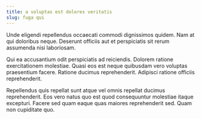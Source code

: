 ```yaml
---
title: a voluptas est dolores veritatis
slug: fuga qui
---
```


Unde eligendi repellendus occaecati commodi dignissimos quidem. Nam at qui doloribus neque. Deserunt officiis aut et perspiciatis sit rerum assumenda nisi laboriosam.

Qui ea accusantium odit perspiciatis ad reiciendis. Dolorem ratione exercitationem molestiae. Quasi eos est neque quibusdam vero voluptas praesentium facere. Ratione ducimus reprehenderit. Adipisci ratione officiis reprehenderit.

Repellendus quis repellat sunt atque vel omnis repellat ducimus reprehenderit. Eos vero natus quo est quod consequuntur molestiae itaque excepturi. Facere sed quam eaque quas maiores reprehenderit sed. Quam non cupiditate quo.
